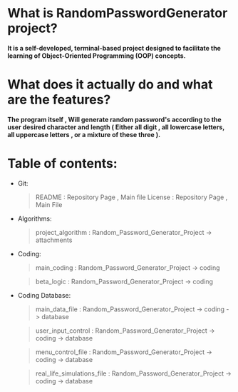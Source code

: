# What is RandomPasswordGenerator project?
**It is a self-developed, terminal-based project designed to facilitate the learning of Object-Oriented Programming (OOP) concepts.**

# What does it actually do and what are the features?
**The program itself , Will generate random password's according to the user desired character and length ( Either all digit , all lowercase letters, all uppercase letters ,  or a mixture of these three ).**


# Table of contents:
- Git:
    > README : Repository Page , Main file
    > License : Repository Page , Main File


- Algorithms:
    > project_algorithm : Random_Password_Generator_Project -> attachments

    
- Coding:
    > main_coding : Random_Password_Generator_Project -> coding
    
    > beta_logic : Random_Password_Generator_Project -> coding

    
- Coding Database:
    > main_data_file : Random_Password_Generator_Project -> coding -> database
    
    > user_input_control : Random_Password_Generator_Project -> coding -> database
    
    > menu_control_file : Random_Password_Generator_Project -> coding -> database
    
    > real_life_simulations_file : Random_Password_Generator_Project -> coding -> database
